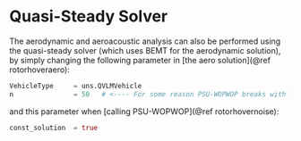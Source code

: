 # Quasi-Steady Solver
The aerodynamic and aeroacoustic analysis can also be performed using the
quasi-steady solver (which uses BEMT for the aerodynamic solution), by
simply changing the following parameter in
[the aero solution](@ref rotorhoveraero):
```julia
VehicleType     = uns.QVLMVehicle
n               = 50   # <---- For some reason PSU-WOPWOP breaks with less blade elements
```
and this parameter when [calling PSU-WOPWOP](@ref rotorhovernoise):
```julia
const_solution  = true
```

